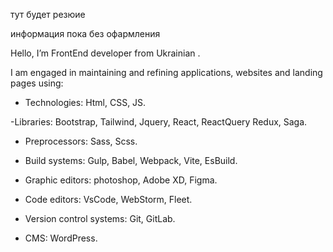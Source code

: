 
тут будет резюие

информация пока без офармления

Hello, I’m FrontEnd developer from Ukrainian .

I am engaged in maintaining and refining applications, websites and landing pages using:

- Technologies: Html, CSS, JS.

-Libraries: Bootstrap, Tailwind, Jquery, React, ReactQuery Redux, Saga.

- Preprocessors: Sass, Scss.

- Build systems: Gulp, Babel, Webpack, Vite, EsBuild.

- Graphic editors: photoshop, Adobe XD, Figma.

- Code editors: VsCode, WebStorm, Fleet.

- Version control systems: Git, GitLab.

- CMS: WordPress.
